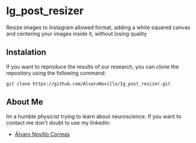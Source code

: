 # Ig_post_resizer
Resize images to Instagram allowed format, adding a white squared canvas and centering your images inside it, without losing quality
## Instalation

If you want to reproduce the results of our research, you can clone the repository using the following command:

    git clone https://github.com/AlvaroNovillo/Ig_post_resizer.git

## About Me

Im a humble physicist trying to learn about neuroscience. If you want to contact me don't doubt to use my linkedin:
* <div class="badge-base LI-profile-badge" data-locale="es_ES" data-size="medium" data-theme="dark" data-type="VERTICAL" data-vanity="álvaro-novillo-correas-1b4452226" data-version="v1"><a class="badge-base__link LI-simple-link" href="https://es.linkedin.com/in/%C3%A1lvaro-novillo-correas-1b4452226?trk=profile-badge">Álvaro Novillo Correas</a></div>
